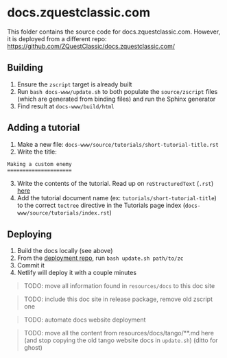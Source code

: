 # docs.zquestclassic.com

This folder contains the source code for docs.zquestclassic.com. However, it is deployed from a different repo: https://github.com/ZQuestClassic/docs.zquestclassic.com/

## Building

1. Ensure the `zscript` target is already built
2. Run `bash docs-www/update.sh` to both populate the `source/zscript` files (which are generated from binding files) and run the Sphinx  generator
3. Find result at `docs-www/build/html`

## Adding a tutorial

1. Make a new file: `docs-www/source/tutorials/short-tutorial-title.rst`
2. Write the title:

```rst
Making a custom enemy
=====================
```

3. Write the contents of the tutorial. Read up on `reStructuredText` (`.rst`) [here](https://www.writethedocs.org/guide/writing/reStructuredText/)
4. Add the tutorial document name (ex: `tutorials/short-tutorial-title`) to the correct `toctree` directive in the Tutorials page index (`docs-www/source/tutorials/index.rst`)

## Deploying

1. Build the docs locally (see above)
2. From the [deployment repo](https://github.com/ZQuestClassic/docs.zquestclassic.com/), run `bash update.sh path/to/zc`
3. Commit it
4. Netlify will deploy it with a couple minutes

> TODO: move all information found in `resources/docs` to this doc site

> TODO: include this doc site in release package, remove old zscript one

> TODO: automate docs website deployment

> TODO: move all the content from resources/docs/tango/**.md here (and stop copying the old tango website docs in `update.sh`) (ditto for ghost)
